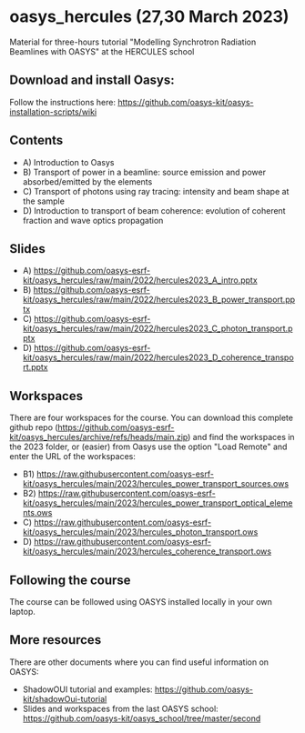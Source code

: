 # oasys_hercules (27,30 March 2023)
Material for three-hours tutorial "Modelling Synchrotron Radiation Beamlines with OASYS" at the HERCULES school

## Download and install Oasys:
Follow the instructions here: https://github.com/oasys-kit/oasys-installation-scripts/wiki

## Contents

- A) Introduction to Oasys
- B) Transport of power in a beamline: source emission and power absorbed/emitted by the elements
- C) Transport of photons using ray tracing: intensity and beam shape at the sample
- D) Introduction to transport of beam coherence: evolution of coherent fraction and wave optics propagation


## Slides

- A) https://github.com/oasys-esrf-kit/oasys_hercules/raw/main/2022/hercules2023_A_intro.pptx
- B) https://github.com/oasys-esrf-kit/oasys_hercules/raw/main/2022/hercules2023_B_power_transport.pptx
- C) https://github.com/oasys-esrf-kit/oasys_hercules/raw/main/2022/hercules2023_C_photon_transport.pptx
- D) https://github.com/oasys-esrf-kit/oasys_hercules/raw/main/2022/hercules2023_D_coherence_transport.pptx

## Workspaces

There are four workspaces for the course. You can download this complete github repo (https://github.com/oasys-esrf-kit/oasys_hercules/archive/refs/heads/main.zip) and find the workspaces in the 2023 folder, or (easier) from Oasys use the option "Load Remote" and enter the URL of the workspaces: 

- B1) https://raw.githubusercontent.com/oasys-esrf-kit/oasys_hercules/main/2023/hercules_power_transport_sources.ows
- B2) https://raw.githubusercontent.com/oasys-esrf-kit/oasys_hercules/main/2023/hercules_power_transport_optical_elements.ows
- C) https://raw.githubusercontent.com/oasys-esrf-kit/oasys_hercules/main/2023/hercules_photon_transport.ows
- D) https://raw.githubusercontent.com/oasys-esrf-kit/oasys_hercules/main/2023/hercules_coherence_transport.ows

## Following the course

The course can be followed using OASYS installed locally in your own laptop.

## More resources

There are other documents where you can find useful information on OASYS:

- ShadowOUI tutorial and examples: https://github.com/oasys-kit/shadowOui-tutorial
- Slides and workspaces from the last OASYS school: https://github.com/oasys-kit/oasys_school/tree/master/second
